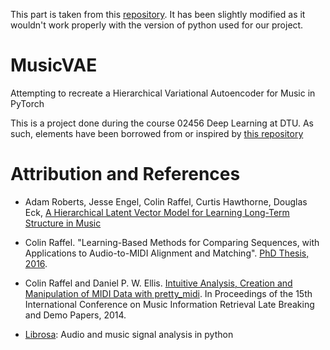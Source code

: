 This part is taken from this [repository](https://github.com/Variational-Autoencoder/MusicVAE). It has been slightly modified as it wouldn't work properly with the version of python used for our project.



# MusicVAE

Attempting to recreate a Hierarchical Variational Autoencoder for Music in PyTorch

This is a project done during the course 02456 Deep Learning at DTU. As such, elements have been borrowed from or inspired by [this repository](https://github.com/DeepLearningDTU/02456-deep-learning-with-PyTorch)

# Attribution and References

- Adam Roberts, Jesse Engel, Colin Raffel, Curtis Hawthorne, Douglas Eck, [A Hierarchical Latent Vector Model for Learning Long-Term Structure in Music](https://arxiv.org/abs/1803.05428)

- Colin Raffel. "Learning-Based Methods for Comparing Sequences, with Applications to Audio-to-MIDI Alignment and Matching". [PhD Thesis, 2016](http://colinraffel.com/publications/thesis.pdf).

- Colin Raffel and Daniel P. W. Ellis. [Intuitive Analysis, Creation and Manipulation of MIDI Data with pretty_midi](http://colinraffel.com/publications/ismir2014intuitive.pdf). In Proceedings of the 15th International Conference on Music Information Retrieval Late Breaking and Demo Papers, 2014.

- [Librosa](https://doi.org/10.5281/zenodo.591533): Audio and music signal analysis in python
